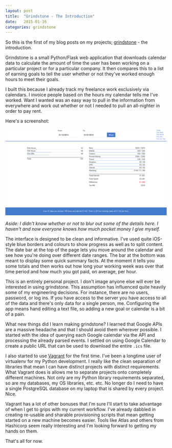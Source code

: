 ```yaml
---
layout: post
title:  "Grindstone - The Introduction"
date:   2015-01-16
categories: grindstone
---
```

So this is the first of my blog posts on my projects; [grindstone](https://github.com/WilliamMayor/grindstone) - the introduction.

Grindstone is a small Python/Flask web application that downloads calendar data to calculate the amount of time the user has been working on a particular project or for a particular company. It then compares this to a list of earning goals to tell the user whether or not they've worked enough hours to meet their goals.

I built this because I already track my freelance work exclusively via calendars. I invoice people based on the hours my calendar tells me I've worked. Want I wanted was an easy way to pull in the information from everywhere and work out whether or not I needed to pull an all-nighter in order to pay rent.

Here's a screenshot:

![grindstone screenshot](/images/posts/2015/01/grindstone.png)

*Aside: I didn't know whether or not to blur out some of the details here. I haven't and now everyone knows how much pocket money I give myself.*

The interface is designed to be clean and informative. I've used quite iOS-style blue borders and colours to show progress as well as to split content. The date bar at the top of the page lets you move around the calendar and see how you're doing over different date ranges. The bar at the bottom was meant to display some quick summary facts. At the moment it tells you some totals and then works out how long your working week was over that time period and how much you got paid, on average, per hour.

This is an entirely personal project. I don't image anyone else will ever be interested in using grindstone.
 This assumption has influenced quite heavily some of my engineering decisions. For instance, there are no users, password, or log ins. If you have access to the server you have access to all of the data and there's only data for a single person, me. Configuring the app means hand editing a text file, so adding a  new goal or calendar is a bit of a pain.

What new things did I learn making grindstone? I learned that Google APIs are a massive headache and that I should avoid them wherever possible. I started with the idea of querying each Google calendar via the API and processing the already parsed events. I settled on using Google Calendar to create a public URL that can be used to download the entire `.ics` file.

I also started to use [Vagrant](https://www.vagrantup.com/) for the first time. I've been a longtime user of virtualenv for my Python development. I really like the clean separation of libraries that mean I can have distinct projects with distinct requirements. What Vagrant does is allows me to separate projects onto completely different machines. Not only are my Python library requirements separated, so are my databases, my OS libraries, etc. etc. No longer do I need to have a single PostgreSQL database on my laptop that is shared by every project. Nice.

Vagrant has a lot of other bonuses that I'm sure I'll start to take advantage of when I get to grips with my current workflow. I've already dabbled in creating re-usable and sharable provisioning scripts that mean getting started on a new machine becomes easier. Tools like Atlas and others from Hashicorp seem really interesting and I'm looking forward to getting my hands on them.

That's all for now.
